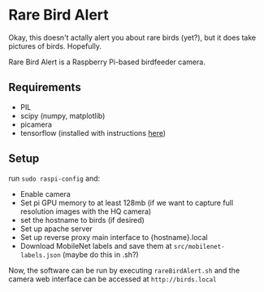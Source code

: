 # Rare Bird Alert
Okay, this doesn't actally alert you about rare birds (yet?), but it does take pictures of birds. Hopefully.

Rare Bird Alert is a Raspberry Pi-based birdfeeder camera. 

## Requirements

+ PIL
+ scipy (numpy, matplotlib)
+ picamera
+ tensorflow (installed with instructions [here](https://raspberrypi.stackexchange.com/questions/107483/error-installing-tensorflow-cannot-find-libhdfs-so))

## Setup
run `sudo raspi-config` and:
+ Enable camera
+ Set pi GPU memory to at least 128mb (if we want to capture full resolution images with the HQ camera)
+ set the hostname to birds (if desired)
+ Set up apache server
+ Set up reverse proxy main interface to {hostname}.local
+ Download MobileNet labels and save them at `src/mobilenet-labels.json` (maybe do this in .sh?)

Now, the software can be run by executing `rareBirdAlert.sh` and the camera web interface can be accessed at `http://birds.local`

